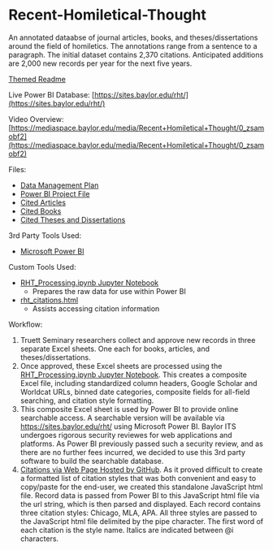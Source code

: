 # Recent-Homiletical-Thought
An annotated dataabse of journal articles, books, and theses/dissertations around the field of homiletics. The annotations range from a sentence to a paragraph. The initial dataset contains 2,370 citations. Anticipated additions are 2,000 new records per year for the next five years.

[Themed Readme](https://josh-been.github.io/Recent-Homiletical-Thought/)

Live Power BI Database: [https://sites.baylor.edu/rht/](https://sites.baylor.edu/rht/)

Video Overview: [https://mediaspace.baylor.edu/media/Recent+Homiletical+Thought/0_zsamobf2](https://mediaspace.baylor.edu/media/Recent+Homiletical+Thought/0_zsamobf2)

Files:
* [Data Management Plan](https://josh-been.github.io/Recent-Homiletical-Thought/DMP-Recent_Homiletical_Thought_Project.docx)
* [Power BI Project File](https://josh-been.github.io/Recent-Homiletical-Thought/rht.pbix)
* [Cited Articles](https://josh-been.github.io/Recent-Homiletical-Thought/RHT-Articles.xlsx)
* [Cited Books](https://josh-been.github.io/Recent-Homiletical-Thought/RHT-Books.xlsx)
* [Cited Theses and Dissertations](https://josh-been.github.io/Recent-Homiletical-Thought/RHT-Theses-and-Dissertations.xlsx)

3rd Party Tools Used:
* [Microsoft Power BI](https://powerbi.microsoft.com/)

Custom Tools Used:
* [RHT_Processing.ipynb Jupyter Notebook](https://github.com/Josh-Been/Recent-Homiletical-Thought/blob/master/RHT_Processing.ipynb)
  * Prepares the raw data for use within Power BI
* [rht_citations.html](https://josh-been.github.io/Recent-Homiletical-Thought/rht_citations.html)
  * Assists accessing citation information

Workflow:
1. Truett Seminary researchers collect and approve new records in three separate Excel sheets. One each for books, articles, and theses/dissertations.
2. Once approved, these Excel sheets are processed using the [RHT_Processing.ipynb Jupyter Notebook](https://github.com/Josh-Been/Recent-Homiletical-Thought/blob/master/RHT_Processing.ipynb). This creates a composite Excel file, including standardized column headers, Google Scholar and Worldcat URLs, binned date categories, composite fields for all-field searching, and citation style formatting.
3. This composite Excel sheet is used by Power BI to provide online searchable access. A searchable version will be available via https://sites.baylor.edu/rht/ using Microsoft Power BI. Baylor ITS undergoes rigorous security reviewes for web applications and platforms. As Power BI previously passed such a security review, and as there are no further fees incurred, we decided to use this 3rd party software to build the searchable database.
4. [Citations via Web Page Hosted by GitHub](https://github.com/Josh-Been/Recent-Homiletical-Thought/blob/master/rht_citations.html). As it proved difficult to create a formatted list of citation styles that was both convenient and easy to copy/paste for the end-user, we created this standalone JavaScript html file. Record data is passed from Power BI to this JavaScript html file via the url string, which is then parsed and displayed. Each record contains three citation styles: Chicago, MLA, APA. All three styles are passed to the JavaScript html file delimited by the pipe character. The first word of each citation is the style name. Italics are indicated between @i characters.
